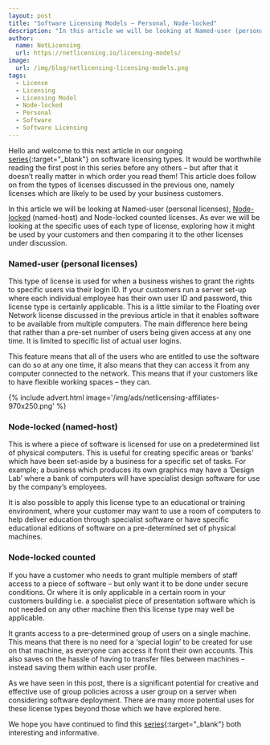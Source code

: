```yaml
---
layout: post
title: "Software Licensing Models – Personal, Node-locked"
description: "In this article we will be looking at Named-user (personal licenses), Node-locked (named-host) and Node-locked counted licenses"
author:
  name: NetLicensing
  url: https://netlicensing.io/licensing-models/
image:
  url: /img/blog/netlicensing-licensing-models.png
tags:
  - License
  - Licensing
  - Licensing Model
  - Node-locked
  - Personal
  - Software
  - Software Licensing
---
```


Hello and welcome to this next article in our ongoing [series](https://www.google.com/search?q=site%3Anetlicensing.io%20Software%20Licensing%20Models "Software Licensing Models"){:target="_blank"} on software licensing types. It would be worthwhile reading the first post in this series before any others – but after that it doesn&#8217;t really matter in which order you read them! This article does follow on from the types of licenses discussed in the previous one, namely licenses which are likely to be used by your business customers.

In this article we will be looking at Named-user (personal licenses), [Node-locked](https://netlicensing.io/wiki/node-locked) (named-host) and Node-locked counted licenses. As ever we will be looking at the specific uses of each type of license, exploring how it might be used by your customers and then comparing it to the other licenses under discussion.

### Named-user (personal licenses)

This type of license is used for when a business wishes to grant the rights to specific users via their login ID. If your customers run a server set-up where each individual employee has their own user ID and password, this license type is certainly applicable. This is a little similar to the Floating over Network license discussed in the previous article in that it enables software to be available from multiple computers. The main difference here being that rather than a pre-set number of users being given access at any one time. It is limited to specific list of actual user logins.

This feature means that all of the users who are entitled to use the software can do so at any one time, it also means that they can access it from any computer connected to the network. This means that if your customers like to have flexible working spaces – they can.

{% include advert.html image='/img/ads/netlicensing-affiliates-970x250.png' %}

### Node-locked (named-host)

This is where a piece of software is licensed for use on a predetermined list of physical computers. This is useful for creating specific areas or ‘banks’ which have been set-aside by a business for a specific set of tasks. For example; a business which produces its own graphics may have a ‘Design Lab’ where a bank of computers will have specialist design software for use by the company’s employees.

It is also possible to apply this license type to an educational or training environment, where your customer may want to use a room of computers to help deliver education through specialist software or have specific educational editions of software on a pre-determined set of physical machines.

### Node-locked counted

If you have a customer who needs to grant multiple members of staff access to a piece of software – but only want it to be done under secure conditions. Or where it is only applicable in a certain room in your customers building i.e. a specialist piece of presentation software which is not needed on any other machine then this license type may well be applicable.

It grants access to a pre-determined group of users on a single machine. This means that there is no need for a ‘special login’ to be created for use on that machine, as everyone can access it front their own accounts. This also saves on the hassle of having to transfer files between machines – instead saving them within each user profile.

As we have seen in this post, there is a significant potential for creative and effective use of group policies across a user group on a server when considering software deployment. There are many more potential uses for these license types beyond those which we have explored here.

We hope you have continued to find this [series](https://www.google.com/search?q=site%3Anetlicensing.io%20Software%20Licensing%20Models "Software Licensing Models"){:target="_blank"} both interesting and informative.
